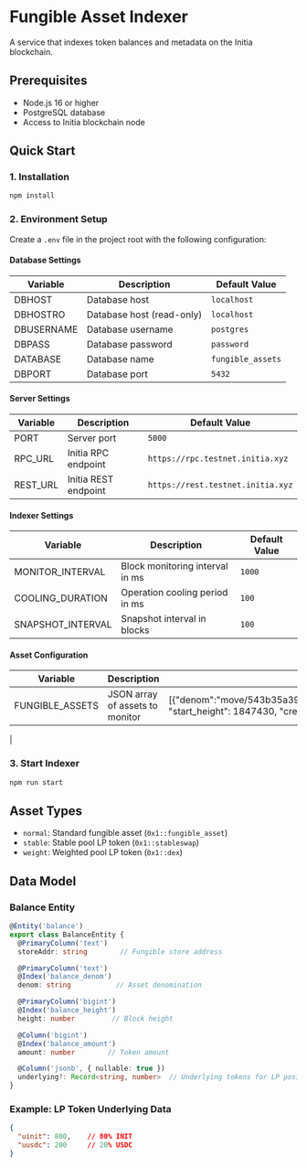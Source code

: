 # Fungible Asset Indexer

A service that indexes token balances and metadata on the Initia blockchain.

## Prerequisites

- Node.js 16 or higher
- PostgreSQL database
- Access to Initia blockchain node

## Quick Start

### 1. Installation 

```bash
npm install
```

### 2. Environment Setup

Create a `.env` file in the project root with the following configuration:

#### Database Settings
| Variable | Description | Default Value |
|----------|-------------|---------------|
| DBHOST | Database host | `localhost` |
| DBHOSTRO | Database host (read-only) | `localhost` |
| DBUSERNAME | Database username | `postgres` |
| DBPASS | Database password | `password` |
| DATABASE | Database name | `fungible_assets` |
| DBPORT | Database port | `5432` |

#### Server Settings
| Variable | Description | Default Value |
|----------|-------------|---------------|
| PORT | Server port | `5000` |
| RPC_URL | Initia RPC endpoint | `https://rpc.testnet.initia.xyz` |
| REST_URL | Initia REST endpoint | `https://rest.testnet.initia.xyz` |

#### Indexer Settings
| Variable | Description | Default Value |
|----------|-------------|---------------|
| MONITOR_INTERVAL | Block monitoring interval in ms | `1000` |
| COOLING_DURATION | Operation cooling period in ms | `100` |
| SNAPSHOT_INTERVAL | Snapshot interval in blocks | `100` |

#### Asset Configuration
| Variable | Description | Example |
|----------|-------------|---------|
| FUNGIBLE_ASSETS | JSON array of assets to monitor | [{"denom":"move/543b35a39cfadad3da3c23249c474455d15efd2f94f849473226dee8a3c7a9e1","type":"weight", "start_height": 1847430, "creation_height": 1715000}]
 |

### 3. Start Indexer
```bash
npm run start
```

## Asset Types

- `normal`: Standard fungible asset (`0x1::fungible_asset`)
- `stable`: Stable pool LP token (`0x1::stableswap`)
- `weight`: Weighted pool LP token (`0x1::dex`)

## Data Model

### Balance Entity
```typescript
@Entity('balance')
export class BalanceEntity {
  @PrimaryColumn('text')
  storeAddr: string        // Fungible store address

  @PrimaryColumn('text')
  @Index('balance_denom')
  denom: string           // Asset denomination

  @PrimaryColumn('bigint')
  @Index('balance_height')
  height: number         // Block height

  @Column('bigint')
  @Index('balance_amount')
  amount: number        // Token amount

  @Column('jsonb', { nullable: true })
  underlying?: Record<string, number>  // Underlying tokens for LP positions
}
```

### Example: LP Token Underlying Data
```json
{
  "uinit": 800,    // 80% INIT
  "uusdc": 200     // 20% USDC
}
```